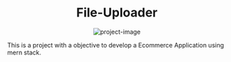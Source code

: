 <h1 align="center" id="title">File-Uploader</h1>

<p align="center"><img src="https://socialify.git.ci/sibasish934/file-uploader/image?font=Source%20Code%20Pro&amp;language=1&amp;name=1&amp;owner=1&amp;pattern=Plus&amp;stargazers=1&amp;theme=Light" alt="project-image"></p>

<p id="description">This is a project with a objective to develop a Ecommerce Application using mern stack.</p>

